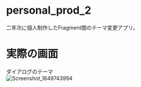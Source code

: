 # personal_prod_2
二年次に個人制作したFragment間のテーマ変更アプリ。

# 実際の画面  
ダイアログのテーマ  
![Screenshot_1649743994](https://user-images.githubusercontent.com/94834948/162893290-0e42cf03-5506-4225-a11a-26753c8a1970.png)
